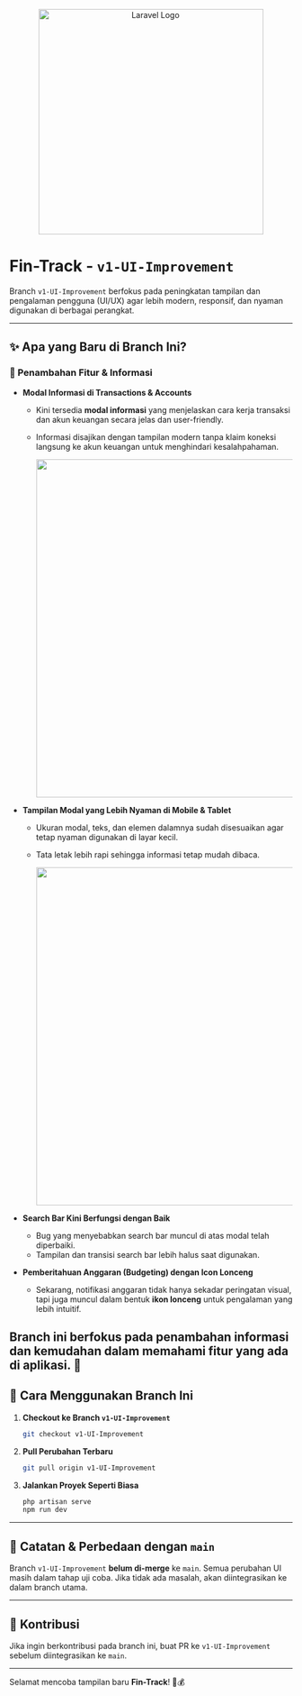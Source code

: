<p align="center">
    <img src="https://raw.githubusercontent.com/laravel/art/master/logo-lockup/5%20SVG/2%20CMYK/1%20Full%20Color/laravel-logolockup-cmyk-red.svg" width="400" alt="Laravel Logo">
</p>

# Fin-Track - `v1-UI-Improvement`  

Branch `v1-UI-Improvement` berfokus pada peningkatan tampilan dan pengalaman pengguna (UI/UX) agar lebih modern, responsif, dan nyaman digunakan di berbagai perangkat.  

---

## ✨ **Apa yang Baru di Branch Ini?**  

### **📌 Penambahan Fitur & Informasi**  
- **Modal Informasi di Transactions & Accounts**  
  - Kini tersedia **modal informasi** yang menjelaskan cara kerja transaksi dan akun keuangan secara jelas dan user-friendly.  
  - Informasi disajikan dengan tampilan modern tanpa klaim koneksi langsung ke akun keuangan untuk menghindari kesalahpahaman.
 
    <p align="center">
            <img src="https://i.imgur.com/4fAlV1E.png" width="600">
        </p>

- **Tampilan Modal yang Lebih Nyaman di Mobile & Tablet**  
  - Ukuran modal, teks, dan elemen dalamnya sudah disesuaikan agar tetap nyaman digunakan di layar kecil.  
  - Tata letak lebih rapi sehingga informasi tetap mudah dibaca.
 
    <p align="center">
            <img src="https://i.imgur.com/uzaFqkh.png" width="600">
        </p>

- **Search Bar Kini Berfungsi dengan Baik**  
  - Bug yang menyebabkan search bar muncul di atas modal telah diperbaiki.  
  - Tampilan dan transisi search bar lebih halus saat digunakan.  

- **Pemberitahuan Anggaran (Budgeting) dengan Icon Lonceng**  
  - Sekarang, notifikasi anggaran tidak hanya sekadar peringatan visual, tapi juga muncul dalam bentuk **ikon lonceng** untuk pengalaman yang lebih intuitif.  

Branch ini berfokus pada penambahan informasi dan kemudahan dalam memahami fitur yang ada di aplikasi. 🚀
---

## 🚀 **Cara Menggunakan Branch Ini**
1. **Checkout ke Branch `v1-UI-Improvement`**  
   ```sh
   git checkout v1-UI-Improvement
   ```

2. **Pull Perubahan Terbaru**  
   ```sh
   git pull origin v1-UI-Improvement
   ```

3. **Jalankan Proyek Seperti Biasa**  
   ```sh
   php artisan serve
   npm run dev
   ```

---

## 📌 **Catatan & Perbedaan dengan `main`**
Branch `v1-UI-Improvement` **belum di-merge** ke `main`. Semua perubahan UI masih dalam tahap uji coba. Jika tidak ada masalah, akan diintegrasikan ke dalam branch utama.  

---

## 🤝 **Kontribusi**
Jika ingin berkontribusi pada branch ini, buat PR ke `v1-UI-Improvement` sebelum diintegrasikan ke `main`.  

---

Selamat mencoba tampilan baru **Fin-Track**! 🚀💰
